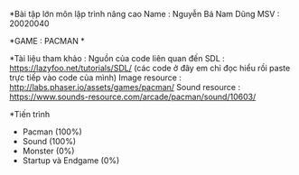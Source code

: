 *Bài tập lớn môn lập trình nâng cao 
  Name : Nguyễn Bá Nam Dũng
  MSV : 20020040 

*GAME : PACMAN
*

*Tài liệu tham khảo :
Nguồn của code liên quan đến SDL : https://lazyfoo.net/tutorials/SDL/ (các code ở đây em chỉ đọc hiểu rồi paste trực tiếp vào code của mình)
Image resource : http://labs.phaser.io/assets/games/pacman/ 
Sound resource : https://www.sounds-resource.com/arcade/pacman/sound/10603/

*Tiến trình 
- Pacman (100%)
- Sound (100%)
- Monster (0%)
- Startup và Endgame (0%)


